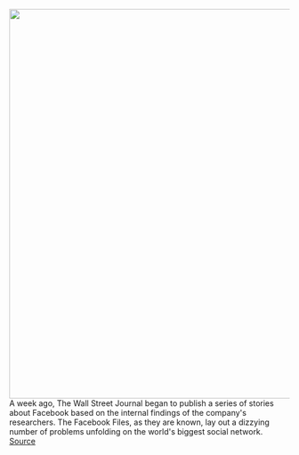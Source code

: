 <img src='https://cdn.vox-cdn.com/thumbor/sZCsHJNbd9oCftCHEKAvbBWsFa4=/0x0:2040x1360/1200x675/filters:focal(857x517:1183x843)/cdn.vox-cdn.com/uploads/chorus_image/image/69896850/acastro_171002_1777_0004_v4.0.jpg' width='700px' /><br/>
A week ago, The Wall Street Journal began to publish a series of stories about Facebook based on the internal findings of the company's researchers. The Facebook Files, as they are known, lay out a dizzying number of problems unfolding on the world's biggest social network.
<a href='https://www.theverge.com/2021/9/23/22688976/facebook-research-scandals'> Source <a/>